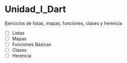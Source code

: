 # Unidad_I_Dart
Ejercicios de listas, mapas, funciones, clases y herencia

- [ ] Listas
- [ ] Mapas
- [ ] Funciones Básicas
- [ ] Clases
- [ ] Herencia
